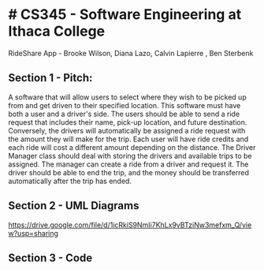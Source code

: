 # # CS345 - Software Engineering at Ithaca College
RideShare App - Brooke Wilson,  Diana Lazo, Calvin Lapierre , Ben Sterbenk

## Section 1 - Pitch:
A software that will allow users to select where they wish to be picked up from and get driven to their specified location. This software must have both a user and a driver's side. The users should be able to send a ride request that includes their name, pick-up location, and future destination. Conversely, the drivers will automatically be assigned a ride request with the amount they will make for the trip. Each user will have ride credits and each ride will cost a different amount depending on the distance. The Driver Manager class should deal with storing the drivers and available trips to be assigned. The manager can create a ride from a driver and request it. The driver should be able to end the trip, and the money should be transferred automatically after the trip has ended.


## Section 2 - UML Diagrams
https://drive.google.com/file/d/1icRkiS9NmIi7KhLx9vBTziNw3mefxm_Q/view?usp=sharing

## Section 3 - Code 
